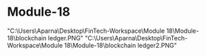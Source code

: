 # Module-18
"C:\Users\Aparna\Desktop\FinTech-Workspace\Module 18\Module-18\blockchain ledger.PNG"
"C:\Users\Aparna\Desktop\FinTech-Workspace\Module 18\Module-18\blockchain ledger2.PNG"